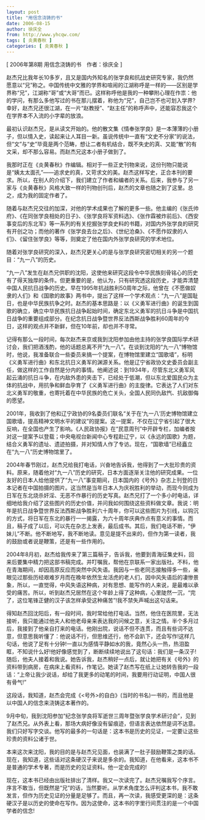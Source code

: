 ```yaml
---
layout: post
title: "用信念浇铸的书"
date: 2006-08-15
author: 徐庆全
from: http://www.yhcqw.com/
tags: [ 炎黄春秋 ]
categories: [ 炎黄春秋 ]
---
```



[ 2006年第8期 用信念浇铸的书　作者：徐庆全 ]


赵杰兄比我年长10多岁，且又是国内外知名的张学良和抗战史研究专家，我仍然愿意以“兄”称之。中国传统中文雅的学界和喧闹的江湖称呼是一样的——区别是学界称“兄”，江湖称“哥”或“大哥”而已。这样称呼他是我的一种攀附心理在作祟：他的学问，有那么多他写过的书在那儿摆着，称他为“兄”，自己岂不也可划入学界?幸好，赵杰兄还很江湖，在一片“赵教授”、“赵主任”的称呼声中，还能容忍我这个在学界本不入流的小字辈的放浪。


最初认识赵杰兄，是从读文开始的。他的散文集《情奉张学良》是一本薄薄的小册子，但以情入史，读起来让人耳目一新。虽说传统中一直有“文史不分家”的说法，但“文”与“史”毕竟是两个范畴，想让二者有机结合，既不失史的真、又能“散”的有文采，却不那么容易。而赵杰兄这本小册子做到了。


我那时正在《炎黄春秋》作编辑。相对于一些正史刊物来说，这份刊物只能说是“姨太太面孔”——追求史的真，又苛求文的美。赵杰这样写史，正合本刊的要求。所以，在别人的介绍下，我们建立了作者和编者的关系。后来，我参与了另一家与《炎黄春秋》风格大致一样的刊物创刊后，赵杰的文章也随之到了这里。总之，成为我的固定作者了。


随着与赵杰兄交往的加深，对他的学术成果也了解的更多一些。他主编的《张氏帅府》、《在同张学良相处的日子》、《张学良将军资料选》、《张作霖被炸前后》、《西安事变后的东北军》等一系列的有关挖掘张学良史料的书籍，对国内外张学良的研究有开创之功；而他的著作《张学良去台之后》、《世纪沧桑》、《不愿作奴隶的人们》、《留住张学良》等等，则奠定了他在国内外张学良研究的学术地位。

随着对张学良研究的深入，赵杰兄更关心的是与张学良研究密切相关的另一个题目：“九一八”的历史。


“九一八”发生在赵杰兄供职的沈阳，这使他来研究这段令中华民族刻骨铭心的历史有了得天独厚的条件。但更重要的是，他认为，只有研究透这段历史，才能弄清楚中国人民抗日战争的历史。早在1995年抗战胜利50周年之际，他曾在《不愿做奴隶的人们》和《国歌的故事》两书中，提出了这样一个学术观点：“九一八”是国耻日，也是中华民族抗争之时。赵杰的基本思路是：以《义勇军进行曲》的诞生到国歌的确立，确立中华民族抗日战争起始时间，确定东北义勇军的抗日斗争是中国抗日战争的重要组成部分。在纪念抗日战争暨世界反法西斯战争胜利60周年的今日，这样的观点并不新鲜，但在10年前，却也并不寻常。


记得有那么一段时间，每次赵杰来京或我到沈阳参加由他主持的张学良国际学术研讨会，我们把酒浅酌，他的话题总离不开“九一八”。在谈到沈阳的“九一八”博物馆时，他说，我准备联合一些委员来搞一个提案，在博物馆里建立“国歌墙”，标明《义勇军进行曲》和东北抗日义勇军的渊源关系。他是辽宁省政协文史委员会副主任，做这样的工作自然是分内的事情。他阐述说：到1934年，尽管东北义勇军风起云涌的抗日斗争，在内敌外患的夹击下，已经处于低潮，但以东北爱国民众为主体的抗战中，用抗争和鲜血孕育了《义勇军进行曲》的主旋律。它表达了人们对东北义勇军的敬重，也寄托着在中华民族的危亡关头，全国人民同仇敌忾、抗敌御侮的愿望。


2001年，我收到了他和辽宁政协的9名委员们联名“关于在‘九一八’历史博物馆建立国歌墙，提高精神文明水平的建议”的提案。这一提案，不仅在辽宁省引起了很大反响，在全国也产生了影响。《人民政协报》在“民意周刊”中开辟专栏，加编者按对这一提案予以登载；中央电视台新闻中心专程赴辽宁，以《永远的国歌》为题，结合义勇军的遗址、遗迹拍摄，并对知情人作了专访。现在，“国歌墙”已经矗立在“九一八”历史博物馆里了。


2004年春节刚过，赵杰兄给我打电话，兴奋地告诉我，他得到了一大批珍贵的资料。原来，随着他对“九一八”历史的研究，日本方面逐渐关注他的研究成果。一位友好的日本人给他提供了“九一八”事变期间，日本国内的《号外》杂志上刊登的日本记者在中国拍摄的图片。这当然是当年日本人为庆祝胜利的举动，而现今则成为日军在东北烧杀奸淫、无恶不作暴行的历史写真。赵杰兄打了一个多小时电话，详细地给我介绍了这些图片的历史价值，并问我如何围绕这些资料做文章。我说：明年是抗日战争暨世界反法西斯战争胜利六十周年，你可以这些图片为引线，以钩沉的方式，将日军在东北的暴行一一揭露，为六十周年庆典作点有意义的事情。而且，稿子成了以后，可以先在杂志上发表，最后成书。其后，我们电话不断，“伊妹儿”不断。他不断地写，我不断地读。意见是提不出来的，但作为第一读者，我的鼓励或者说是鞭策，还是有一些作用的。


2004年8月初，赵杰给我传来了第三篇稿子，告诉我，他要到青海征集史料，回来后要集中精力把这部书稿完成。并叮嘱我，帮他在京联系一家出版社。不料，他在青海期间，却因高原反应而突然中风失语。我因与一些老同志接触得多一些，亲眼见过那些历经艰难岁月而在晚年依然生龙活虎的老人们，因中风失语后的凄惨景象，所以，一直觉得，中风失语这种病，对有思想、能写作的人来说，是最难以承受的痛苦。所以，听到赵杰兄居然在这个年龄上得了这种病，心里陡然一沉，“完了，这位笔锋正健的汉子该怎样承受这种痛苦”!我不禁失声喊出这句话来。


得知赵杰回沈阳后，有一段时间，我时常给他打电话。当然，他住在医院里，无法接听，我只能通过他夫人和他老母亲来表达我的问候之意，关注之情。半个多月过后，我接到了他亲自打来的电话。他刚出院，说话不但不连贯，而且有些词不达意，但意思我听懂了：他说话不行，但思维还行，他不会趴下，还会写作!这样几句话，他说了足有十分钟!一直以为感情平静如水的我，竟然心头一热，热泪盈眶，不知说什么好!他好像感觉到了，断断续续地说出了这句话：我们是一条汉子!随后，他夫人接着和我说。她告诉我，赵杰稍好一点后，就让她把有关《号外》的资料带到病房，在病床上看资料，作笔记。她读了赵杰写在纸上让她转告我的一段话：“上帝让我少说话，却给了我更多的动笔的时间，我要用行动证明，中国人很有骨气!”

这段话，我知道，赵杰会完成《<号外>的自白》(当时的书名)一书的，而且他是以中国人的信念来浇铸这本著作的。


9月中旬，我到沈阳参加“纪念张学良将军逝世三周年暨张学良学术研讨会”，见到了赵杰兄。从外表上看，那场大病好像没有留痕迹，但语言表达依然是词不达意。我们只好写字交谈。他写的最多的一句话是：这本书是历史的见证，一定要让这些珍贵的资料公诸于世。


本来这次来沈阳，我的目的是与赵杰兄见面，也装满了一肚子鼓励鞭策之类的话。现在，我知道，这些话对这条硬汉子来说是多余的。我知道，在他看来，这本书不是普通的学术专著，而是历史的见证资料。他一定会完成的!


现在，这本书已经由出版社排出了清样。我又一次读完了。赵杰兄嘱我写个序言。序言不敢当，但既然是“兄”的话，当然要听。从学术角度怎么评判这本书，我不敢发言，但作为历史见证的分量是足够了。而且，再一次读，我感受更深的是：这条硬汉子是以历史的使命在写作。因为这使命，这本书的字里行间贯注的是一个中国学者的信念!


